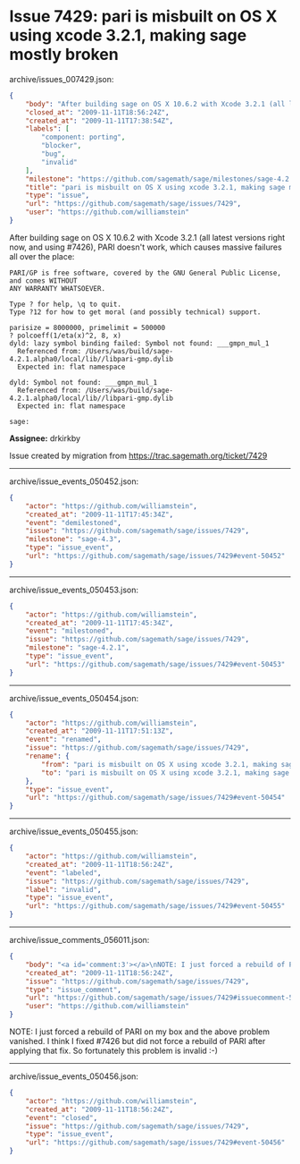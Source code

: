 # Issue 7429: pari is misbuilt on OS X using xcode 3.2.1, making sage mostly broken

archive/issues_007429.json:
```json
{
    "body": "After building sage on OS X 10.6.2 with Xcode 3.2.1 (all latest versions right now, and using #7426), PARI doesn't work, which causes massive failures all over the place:\n\n```\nPARI/GP is free software, covered by the GNU General Public License, and comes WITHOUT\nANY WARRANTY WHATSOEVER.\n\nType ? for help, \\q to quit.\nType ?12 for how to get moral (and possibly technical) support.\n\nparisize = 8000000, primelimit = 500000\n? polcoeff(1/eta(x)^2, 8, x)\ndyld: lazy symbol binding failed: Symbol not found: ___gmpn_mul_1\n  Referenced from: /Users/was/build/sage-4.2.1.alpha0/local/lib//libpari-gmp.dylib\n  Expected in: flat namespace\n\ndyld: Symbol not found: ___gmpn_mul_1\n  Referenced from: /Users/was/build/sage-4.2.1.alpha0/local/lib//libpari-gmp.dylib\n  Expected in: flat namespace\n\nsage: \n```\n\n\n\n**Assignee:** drkirkby\n\nIssue created by migration from https://trac.sagemath.org/ticket/7429\n\n",
    "closed_at": "2009-11-11T18:56:24Z",
    "created_at": "2009-11-11T17:38:54Z",
    "labels": [
        "component: porting",
        "blocker",
        "bug",
        "invalid"
    ],
    "milestone": "https://github.com/sagemath/sage/milestones/sage-4.2.1",
    "title": "pari is misbuilt on OS X using xcode 3.2.1, making sage mostly broken",
    "type": "issue",
    "url": "https://github.com/sagemath/sage/issues/7429",
    "user": "https://github.com/williamstein"
}
```
After building sage on OS X 10.6.2 with Xcode 3.2.1 (all latest versions right now, and using #7426), PARI doesn't work, which causes massive failures all over the place:

```
PARI/GP is free software, covered by the GNU General Public License, and comes WITHOUT
ANY WARRANTY WHATSOEVER.

Type ? for help, \q to quit.
Type ?12 for how to get moral (and possibly technical) support.

parisize = 8000000, primelimit = 500000
? polcoeff(1/eta(x)^2, 8, x)
dyld: lazy symbol binding failed: Symbol not found: ___gmpn_mul_1
  Referenced from: /Users/was/build/sage-4.2.1.alpha0/local/lib//libpari-gmp.dylib
  Expected in: flat namespace

dyld: Symbol not found: ___gmpn_mul_1
  Referenced from: /Users/was/build/sage-4.2.1.alpha0/local/lib//libpari-gmp.dylib
  Expected in: flat namespace

sage: 
```



**Assignee:** drkirkby

Issue created by migration from https://trac.sagemath.org/ticket/7429





---

archive/issue_events_050452.json:
```json
{
    "actor": "https://github.com/williamstein",
    "created_at": "2009-11-11T17:45:34Z",
    "event": "demilestoned",
    "issue": "https://github.com/sagemath/sage/issues/7429",
    "milestone": "sage-4.3",
    "type": "issue_event",
    "url": "https://github.com/sagemath/sage/issues/7429#event-50452"
}
```



---

archive/issue_events_050453.json:
```json
{
    "actor": "https://github.com/williamstein",
    "created_at": "2009-11-11T17:45:34Z",
    "event": "milestoned",
    "issue": "https://github.com/sagemath/sage/issues/7429",
    "milestone": "sage-4.2.1",
    "type": "issue_event",
    "url": "https://github.com/sagemath/sage/issues/7429#event-50453"
}
```



---

archive/issue_events_050454.json:
```json
{
    "actor": "https://github.com/williamstein",
    "created_at": "2009-11-11T17:51:13Z",
    "event": "renamed",
    "issue": "https://github.com/sagemath/sage/issues/7429",
    "rename": {
        "from": "pari is misbuilt on OS X using xcode 3.2.1, making sage be mostly broken",
        "to": "pari is misbuilt on OS X using xcode 3.2.1, making sage mostly broken"
    },
    "type": "issue_event",
    "url": "https://github.com/sagemath/sage/issues/7429#event-50454"
}
```



---

archive/issue_events_050455.json:
```json
{
    "actor": "https://github.com/williamstein",
    "created_at": "2009-11-11T18:56:24Z",
    "event": "labeled",
    "issue": "https://github.com/sagemath/sage/issues/7429",
    "label": "invalid",
    "type": "issue_event",
    "url": "https://github.com/sagemath/sage/issues/7429#event-50455"
}
```



---

archive/issue_comments_056011.json:
```json
{
    "body": "<a id='comment:3'></a>\nNOTE: I just forced a rebuild of PARI on my box and the above problem vanished.  I think I fixed #7426 but did not force a rebuild of PARI after applying that fix.  So fortunately this problem is invalid :-)",
    "created_at": "2009-11-11T18:56:24Z",
    "issue": "https://github.com/sagemath/sage/issues/7429",
    "type": "issue_comment",
    "url": "https://github.com/sagemath/sage/issues/7429#issuecomment-56011",
    "user": "https://github.com/williamstein"
}
```

<a id='comment:3'></a>
NOTE: I just forced a rebuild of PARI on my box and the above problem vanished.  I think I fixed #7426 but did not force a rebuild of PARI after applying that fix.  So fortunately this problem is invalid :-)



---

archive/issue_events_050456.json:
```json
{
    "actor": "https://github.com/williamstein",
    "created_at": "2009-11-11T18:56:24Z",
    "event": "closed",
    "issue": "https://github.com/sagemath/sage/issues/7429",
    "type": "issue_event",
    "url": "https://github.com/sagemath/sage/issues/7429#event-50456"
}
```
